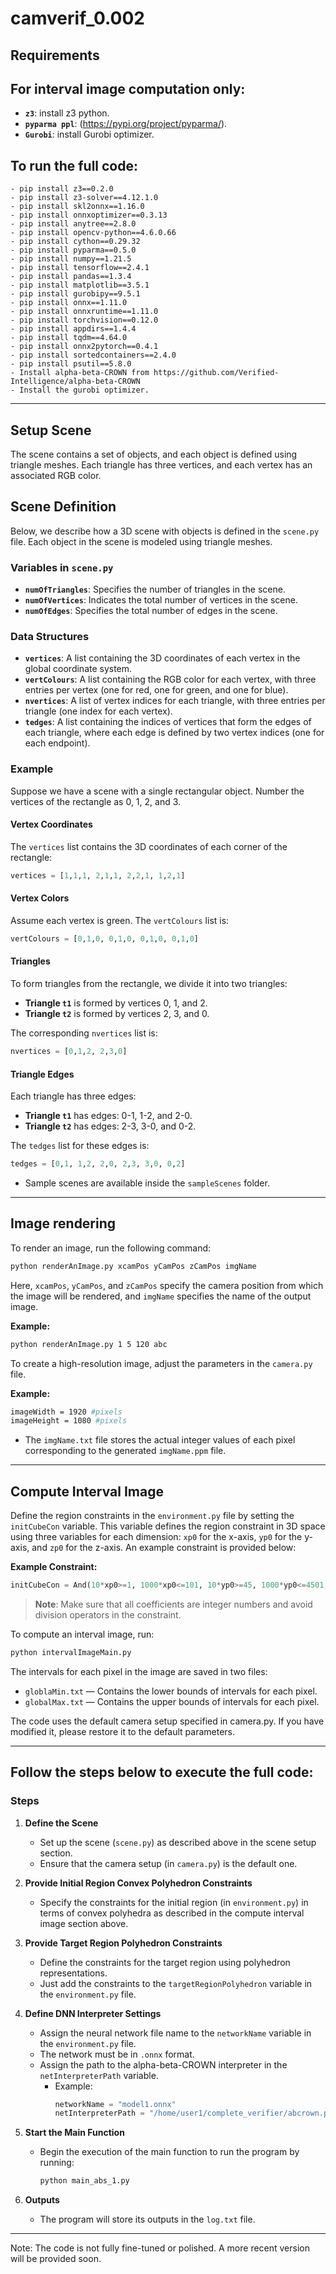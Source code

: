# camverif_0.002


Requirements
------------------

## For interval image computation only:
 - **`z3`**: install z3 python.
 - **`pyparma ppl`**: (https://pypi.org/project/pyparma/).
 - **`Gurobi`**: install Gurobi optimizer.

## To run the full code:
    - pip install z3==0.2.0
    - pip install z3-solver==4.12.1.0
    - pip install skl2onnx==1.16.0
    - pip install onnxoptimizer==0.3.13
    - pip install anytree==2.8.0
    - pip install opencv-python==4.6.0.66
    - pip install cython==0.29.32
    - pip install pyparma==0.5.0
    - pip install numpy==1.21.5
    - pip install tensorflow==2.4.1
    - pip install pandas==1.3.4
    - pip install matplotlib==3.5.1
    - pip install gurobipy==9.5.1
    - pip install onnx==1.11.0
    - pip install onnxruntime==1.11.0
    - pip install torchvision==0.12.0
    - pip install appdirs==1.4.4
    - pip install tqdm==4.64.0
    - pip install onnx2pytorch==0.4.1
    - pip install sortedcontainers==2.4.0
    - pip install psutil==5.8.0
    - Install alpha-beta-CROWN from https://github.com/Verified-Intelligence/alpha-beta-CROWN
    - Install the gurobi optimizer.


---------------------------------------------------------------
Setup Scene
-----------------
The scene contains a set of objects, and each object is defined using triangle meshes. Each triangle has three vertices, and each vertex has an associated RGB color.


## Scene Definition

Below, we describe how a 3D scene with objects is defined in the `scene.py` file. Each object in the scene is modeled using triangle meshes.

### Variables in `scene.py`

- **`numOfTriangles`**: Specifies the number of triangles in the scene.
- **`numOfVertices`**: Indicates the total number of vertices in the scene.
- **`numOfEdges`**: Specifies the total number of edges in the scene.

### Data Structures

- **`vertices`**: A list containing the 3D coordinates of each vertex in the global coordinate system.
- **`vertColours`**: A list containing the RGB color for each vertex, with three entries per vertex (one for red, one for green, and one for blue).
- **`nvertices`**: A list of vertex indices for each triangle, with three entries per triangle (one index for each vertex).
- **`tedges`**: A list containing the indices of vertices that form the edges of each triangle, where each edge is defined by two vertex indices (one for each endpoint).

### Example

Suppose we have a scene with a single rectangular object. Number the vertices of the rectangle as 0, 1, 2, and 3.

#### Vertex Coordinates

The `vertices` list contains the 3D coordinates of each corner of the rectangle:

```python
vertices = [1,1,1, 2,1,1, 2,2,1, 1,2,1]
```

#### Vertex Colors

Assume each vertex is green. The `vertColours` list is:

```python
vertColours = [0,1,0, 0,1,0, 0,1,0, 0,1,0]
```

#### Triangles

To form triangles from the rectangle, we divide it into two triangles:

- **Triangle `t1`** is formed by vertices 0, 1, and 2.
- **Triangle `t2`** is formed by vertices 2, 3, and 0.

The corresponding `nvertices` list is:

```python
nvertices = [0,1,2, 2,3,0]
```

#### Triangle Edges

Each triangle has three edges:

- **Triangle `t1`** has edges: 0-1, 1-2, and 2-0.
- **Triangle `t2`** has edges: 2-3, 3-0, and 0-2.

The `tedges` list for these edges is:

```python
tedges = [0,1, 1,2, 2,0, 2,3, 3,0, 0,2]
```

- Sample scenes are available inside the `sampleScenes` folder.

-----------------------------------------------------------------------------

Image rendering
----------------------

To render an image, run the following command:

```bash
python renderAnImage.py xcamPos yCamPos zCamPos imgName
```

Here, `xcamPos`, `yCamPos`, and `zCamPos` specify the camera position from which the image will be rendered, and `imgName` specifies the name of the output image.

**Example:**

```bash
python renderAnImage.py 1 5 120 abc
```

To create a high-resolution image, adjust the parameters in the `camera.py` file.

**Example:**

```bash
imageWidth = 1920 #pixels
imageHeight = 1080 #pixels
```

- The `imgName.txt` file stores the actual integer values of each pixel corresponding to the generated `imgName.ppm` file.
---------------------------------------------------------------------------------------

Compute Interval Image
--------------------------

Define the region constraints in the `environment.py` file by setting the `initCubeCon` variable. This variable defines the region constraint in 3D space using three variables for each dimension: `xp0` for the x-axis, `yp0` for the y-axis, and `zp0` for the z-axis. An example constraint is provided below:

**Example Constraint:**

```python
initCubeCon = And(10*xp0>=1, 1000*xp0<=101, 10*yp0>=45, 1000*yp0<=4501, 10*zp0>=1215, 1000*zp0<=121501)
```

> **Note**: Make sure that all coefficients are integer numbers and avoid division operators in the constraint.

To compute an interval image, run:

```bash
python intervalImageMain.py
```

The intervals for each pixel in the image are saved in two files:

- `globlaMin.txt` — Contains the lower bounds of intervals for each pixel.
- `globalMax.txt` — Contains the upper bounds of intervals for each pixel.

The code uses the default camera setup specified in camera.py. If you have modified it, please restore it to the default parameters.

---------------------------------------------------------------------------------------

Follow the steps below to execute the full code:
------------------------------------
### Steps

1. **Define the Scene**
   - Set up the scene (`scene.py`) as described above in the scene setup section.
   - Ensure that the camera setup (in `camera.py`) is the default one.

2. **Provide Initial Region Convex Polyhedron Constraints**
   - Specify the constraints for the initial region (in `environment.py`) in terms of convex polyhedra as described in the compute interval image section above.

3. **Provide Target Region Polyhedron Constraints**
   - Define the constraints for the target region using polyhedron representations.
   - Just add the constraints to the `targetRegionPolyhedron` variable in the `environment.py` file.

4. **Define DNN Interpreter Settings**
   - Assign the neural network file name to the `networkName` variable in the `environment.py` file.
   - The network must be in `.onnx` format.
   - Assign the path to the alpha-beta-CROWN interpreter in the `netInterpreterPath` variable.
     - Example:
       ```python
       networkName = "model1.onnx"
       netInterpreterPath = "/home/user1/complete_verifier/abcrown.py"
       ```

5. **Start the Main Function**
   - Begin the execution of the main function to run the program by running:
     ```bash
     python main_abs_1.py
     ```

6. **Outputs**
   - The program will store its outputs in the `log.txt` file.

---------
Note: The code is not fully fine-tuned or polished. A more recent version will be provided soon.





